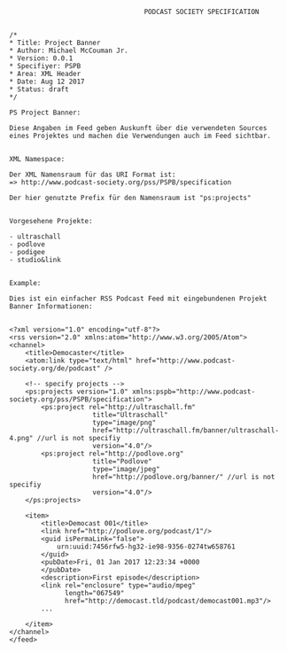                                       PODCAST SOCIETY SPECIFICATION
                                      
                                      
    /*
    * Title: Project Banner
    * Author: Michael McCouman Jr.
    * Version: 0.0.1
    * Specifiyer: PSPB
    * Area: XML Header
    * Date: Aug 12 2017
    * Status: draft
    */                                  

    PS Project Banner:

    Diese Angaben im Feed geben Auskunft über die verwendeten Sources 
    eines Projektes und machen die Verwendungen auch im Feed sichtbar. 


    XML Namespace:

    Der XML Namensraum für das URI Format ist:
    => http://www.podcast-society.org/pss/PSPB/specification

    Der hier genutzte Prefix für den Namensraum ist "ps:projects"


    Vorgesehene Projekte:

    - ultraschall
    - podlove
    - podigee
    - studio&link


    Example:

    Dies ist ein einfacher RSS Podcast Feed mit eingebundenen Projekt Banner Informationen:


    <?xml version="1.0" encoding="utf-8"?>
    <rss version="2.0" xmlns:atom="http://www.w3.org/2005/Atom">
    <channel>
        <title>Democaster</title>
        <atom:link type="text/html" href="http://www.podcast-society.org/de/podcast" />

        <!-- specify projects -->
        <ps:projects version="1.0" xmlns:pspb="http://www.podcast-society.org/pss/PSPB/specification">
            <ps:project rel="http://ultraschall.fm" 
                         title="Ultraschall" 
                         type="image/png"
                         href="http://ultraschall.fm/banner/ultraschall-4.png" //url is not specifiy
                         version="4.0"/>
            <ps:project rel="http://podlove.org" 
                         title="Podlove"
                         type="image/jpeg"
                         href="http://podlove.org/banner/" //url is not specifiy
                         version="4.0"/>
        </ps:projects>
        
        <item>
            <title>Democast 001</title>
            <link href="http://podlove.org/podcast/1"/>
            <guid isPermaLink="false">
                urn:uuid:7456rfw5-hg32-ie98-9356-0274tw658761
            </guid>
            <pubDate>Fri, 01 Jan 2017 12:23:34 +0000
            </pubDate>
            <description>First episode</description>
            <link rel="enclosure" type="audio/mpeg"
                  length="067549"
                  href="http://democast.tld/podcast/democast001.mp3"/>
            ...
            
        </item>
    </channel>
    </feed>

